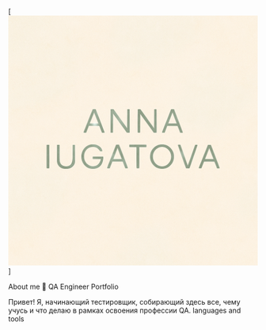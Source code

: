 [![Header](https://github.com/AnnaAnna299/AnnaAnna299/blob/main/assets/ChatGPT%20Image%207%20%D0%B0%D0%B2%D0%B3.%202025%20%D0%B3.%2C%2014_49_21.png)]

About me
🌟 QA Engineer Portfolio

Привет! Я, начинающий тестировщик, собирающий здесь все, чему учусь и что делаю в рамках освоения профессии QA.
languages and tools

